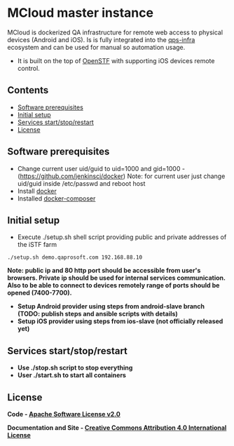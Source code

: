 MCloud master instance
==================

MCloud is dockerized QA infrastructure for remote web access to physical devices (Android and iOS). Is is fully integrated into the [qps-infra](http://www.qps-infra.io) ecosystem and can be used for manual so automation usage.

* It is built on the top of [OpenSTF](https://github.com/openstf) with supporting iOS devices remote control.

## Contents
* [Software prerequisites](#software-prerequisites)
* [Initial setup](#initial-setup)
* [Services start/stop/restart](#services-restart)
* [License](#license)


## Software prerequisites
* Change current user uid/guid to uid=1000 and gid=1000 - (https://github.com/jenkinsci/docker)
  Note: for current user just change uid/guid inside /etc/passwd and reboot host
* Install [docker](http://www.techrepublic.com/article/how-to-install-docker-on-ubuntu-16-04/)
* Installed [docker-composer](https://docs.docker.com/compose/install/#install-compose)


## Initial setup
* Execute ./setup.sh shell script providing public and private addresses of the iSTF farm
```
./setup.sh demo.qaprosoft.com 192.168.88.10
```
<B>Note: public ip and 80 http port should be accessible from user's browsers. Private ip should be used for internal services communication. Also to be able to connect to devices remotely range of ports should be opened (7400-7700).
* Setup Android provider using steps from android-slave branch (TODO: publish steps and ansible scripts with details)
* Setup iOS provider using steps from ios-slave (not officially released yet)


## Services start/stop/restart
* Use ./stop.sh script to stop everything
* User ./start.sh to start all containers

## License
Code - [Apache Software License v2.0](http://www.apache.org/licenses/LICENSE-2.0)

Documentation and Site - [Creative Commons Attribution 4.0 International License](http://creativecommons.org/licenses/by/4.0/deed.en_US)
